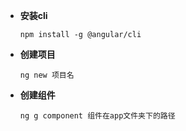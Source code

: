 - **安装cli**

  ```
  npm install -g @angular/cli
  ```

- **创建项目**
    ```
    ng new 项目名
    ```

- **创建组件**
  
    ```
    ng g component 组件在app文件夹下的路径
    ```
